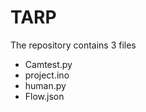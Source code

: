 # TARP
The repository contains 3 files
<ul>
  <li>Camtest.py</li>
  <li>project.ino</li>
  <li>human.py</li>
  <li>Flow.json</li>
</ul>
